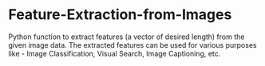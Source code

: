 # Feature-Extraction-from-Images
Python function to extract features (a vector of desired length) from the given image data. The extracted features can be used for various purposes like - Image Classification, Visual Search, Image Captioning, etc. 
